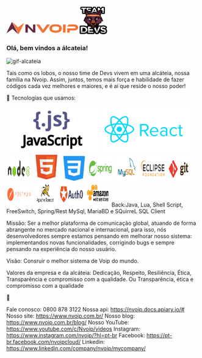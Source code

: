 <img src="/img/logos/logo-nvoip.png" width = 188px height = 32px/>  <img src="/img/logos/logo-devs.png" width = 72px height = 72px/>


### Olá, bem vindos a álcateia! 

![gif-alcateia](https://i.gifer.com/origin/9a/9a7b5dd5f43671afb591e70370b1b5b1.gif)

Tais como os lobos, o nosso time de Devs vivem em uma alcáteia, nossa família na Nvoip. Assim, juntos, temos mais força e habilidade de fazer códigos cada vez melhores e maiores, e é ai que reside o nosso poder! 




   🚀 Tecnologias que usamos:
   
   <img src="/img/tecnologias/js.svg"/>  
   <img src="/img/tecnologias/react.svg"/> 
   <img src="/img/tecnologias/node.svg" width = 65px height = 65px/> 
   <img src="/img/tecnologias/html.svg" width = 72px height = 72px/>  
   <img src="/img/tecnologias/css.png" width = 65px height = 65px/> 
   <img src="/img/tecnologias/spring.svg" width = 65px height = 65px/> 
   <img src="/img/tecnologias/mysql.svg" width = 65px height = 65px/> 
   <img src="/img/tecnologias/eclipse.svg" width = 65px height = 65px/> 
   <img src="/img/tecnologias/git.svg" width = 65px height = 65px/> 
   <img src="/img/tecnologias/postman.svg" width = 65px height = 65px/> 
   <img src="/img/tecnologias/tomcat.svg" width = 65px height = 65px/> 
   <img src="/img/tecnologias/auth0.svg" width = 65px height = 65px/> 
   <img src="/img/tecnologias/amazon.svg" width = 65px height = 65px/> 
   Back:Java, Lua, Shell Script, FreeSwitch, Spring/Rest
   MySql, MariaBD e SQuirreL SQL Client
 
 
 
 
 
 


  Missão: Ser a melhor plataforma de comunicação global, atuando de forma abrangente no mercado nacional e internacional, para isso, nós desenvolvedores sempre estamos pensando em melhorar nosso sistema: implementandos novas funcionalidades, corrigindo bugs e sempre pensando na experiência do nosso usuário.
  
  Visão: Consruir o melhor sistema de Voip do mundo.

  Valores da empresa e da alcáteia: Dedicação, Respeito, Resiliência, Ética, Transparência e compromisso com a qualidade.
  Ou Transparência, ética e compromisso com a qualidade

🚀

  Fale conosco: 0800 878 3122
  Nossa api: https://nvoip.docs.apiary.io/#
  Nosso site: https://www.nvoip.com.br/
  Nosso blog: https://www.nvoip.com.br/blog/
  Nosso YouTube: https://www.youtube.com/c/Nvoip/videos
  Instagram: https://www.instagram.com/nvoip/?hl=pt-br
  Facebook:  https://pt-br.facebook.com/nvoipcloud/
  Linkedin:  https://www.linkedin.com/company/nvoip/mycompany/


